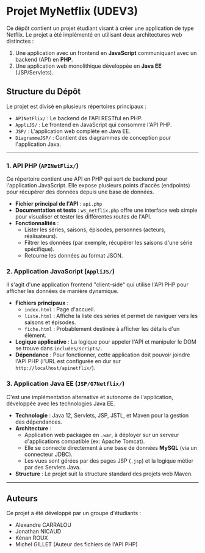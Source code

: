 # Projet MyNetflix (UDEV3)

Ce dépôt contient un projet étudiant visant à créer une application de type Netflix. Le projet a été implémenté en utilisant deux architectures web distinctes :
1.  Une application avec un frontend en **JavaScript** communiquant avec un backend (API) en **PHP**.
2.  Une application web monolithique développée en **Java EE** (JSP/Servlets).

## Structure du Dépôt

Le projet est divisé en plusieurs répertoires principaux :

-   `APINetFlix/` : Le backend de l'API RESTful en PHP.
-   `AppliJS/` : Le frontend en JavaScript qui consomme l'API PHP.
-   `JSP/` : L'application web complète en Java EE.
-   `DiagrammeJSP/` : Contient des diagrammes de conception pour l'application Java.

---

### 1. API PHP (`APINetFlix/`)

Ce répertoire contient une API en PHP qui sert de backend pour l'application JavaScript. Elle expose plusieurs points d'accès (endpoints) pour récupérer des données depuis une base de données.

-   **Fichier principal de l'API** : `api.php`
-   **Documentation et tests** : `ws_netflix.php` offre une interface web simple pour visualiser et tester les différentes routes de l'API.
-   **Fonctionnalités** :
    -   Lister les séries, saisons, épisodes, personnes (acteurs, réalisateurs).
    -   Filtrer les données (par exemple, récupérer les saisons d'une série spécifique).
    -   Retourne les données au format JSON.

### 2. Application JavaScript (`AppliJS/`)

Il s'agit d'une application frontend "client-side" qui utilise l'API PHP pour afficher les données de manière dynamique.

-   **Fichiers principaux** :
    -   `index.html` : Page d'accueil.
    -   `liste.html` : Affiche la liste des séries et permet de naviguer vers les saisons et épisodes.
    -   `fiche.html` : Probablement destinée à afficher les détails d'un élément.
-   **Logique applicative** : La logique pour appeler l'API et manipuler le DOM se trouve dans `includes/scripts/`.
-   **Dépendance** : Pour fonctionner, cette application doit pouvoir joindre l'API PHP (l'URL est configurée en dur sur `http://localhost/apinetflix/`).

### 3. Application Java EE (`JSP/G7Netflix/`)

C'est une implémentation alternative et autonome de l'application, développée avec les technologies Java EE.

-   **Technologie** : Java 12, Servlets, JSP, JSTL, et Maven pour la gestion des dépendances.
-   **Architecture** :
    -   Application web packagée en `.war`, à déployer sur un serveur d'applications compatible (ex: Apache Tomcat).
    -   Elle se connecte directement à une base de données **MySQL** (via un connecteur JDBC).
    -   Les vues sont gérées par des pages JSP (`.jsp`) et la logique métier par des Servlets Java.
-   **Structure** : Le projet suit la structure standard des projets web Maven.

---

## Auteurs

Ce projet a été développé par un groupe d'étudiants :

-   Alexandre CARRALOU
-   Jonathan NICAUD
-   Kénan ROUX
-   Michel GILLET (Auteur des fichiers de l'API PHP)
